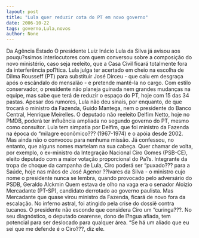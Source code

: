 ```yaml
---
layout: post
title: "Lula quer reduzir cota do PT em novo governo"
date: 2006-10-22
tags: governo,Lula,novos
author: None
---
```

Da Agência Estado
O presidente Luiz Inácio Lula da Silva já avisou aos pouqu?ssimos interlocutores com quem conversou sobre a composição do novo ministério, caso seja reeleito, que a Casa Civil ficará totalmente fora da interferência pol?tica. Lula julga ter acertado em cheio na escolha de Dilma Rousseff (PT) para substituir José Dirceu - que caiu em desgraça após o escândalo do mensalão - e pretende mantê-la no cargo.
Com estilo conservador, o presidente não planeja guinada nem grandes mudanças na equipe, mas sabe que terá de reduzir o espaço do PT, hoje com 15 das 34 pastas. Apesar dos rumores, Lula não deu sinais, por enquanto, de que trocará o ministro da Fazenda, Guido Mantega, nem o presidente do Banco Central, Henrique Meirelles.
O deputado não reeleito Delfim Netto, hoje no PMDB, poderá ter influência ampliada no segundo governo do PT, mesmo como consultor. Lula tem simpatia por Delfim, que foi ministro da Fazenda na época do “milagre econômico??? (1967-1974) e o apóia desde 2002. Mas ainda não o convocou para nenhuma missão. Já confessou, no entanto, que alguns nomes martelam na sua cabeça. Quer chamar de volta, por exemplo, o ex-ministro da Integração Nacional Ciro Gomes (PSB-CE), eleito deputado com a maior votação proporcional do Pa?s.
Integrante da tropa de choque da campanha de Lula, Ciro poderá ser “puxado??? para a Saúde, hoje nas mãos de José Agenor ??lvares da Silva - o ministro cujo nome o presidente nunca se lembra,
 quando provocado pelo adversário do PSDB, Geraldo Alckmin
Quem estava de olho na vaga era o senador Aloizio Mercadante (PT-SP), candidato derrotado ao governo paulista. Mas Mercadante que quase virou ministro da Fazenda, ficará de novo fora da escalação. No inferno astral, foi atingido pela crise do dossiê contra tucanos.
O presidente não esconde que considera Ciro um “curinga???. No seu diagnóstico, o deputado cearense, dono de l?ngua afiada, tem potencial para ser deslocado para qualquer área. “Se há um aliado que eu sei que me defende é o Ciro???, diz ele. 